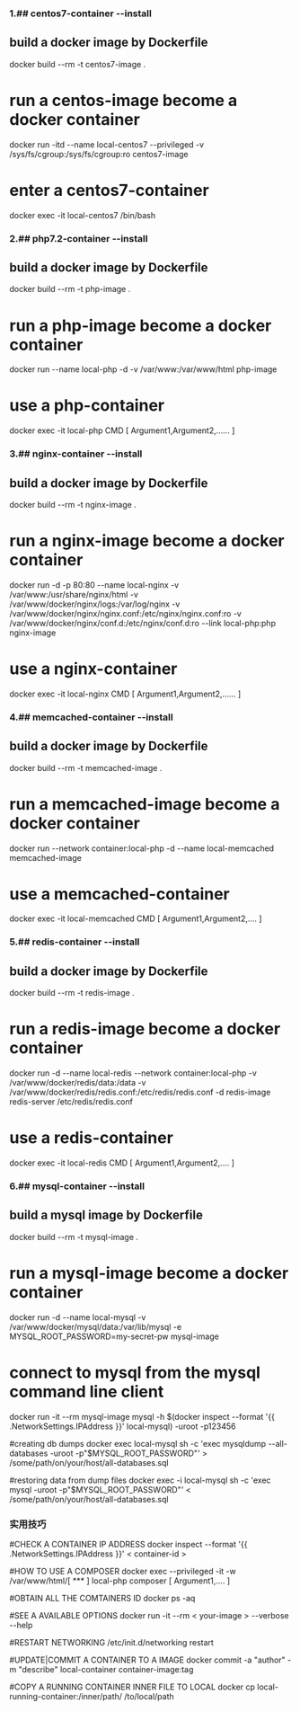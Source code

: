 ### 1.## centos7-container --install
## build a docker image by Dockerfile
docker build --rm -t centos7-image .

# run a centos-image become a docker container
docker run -itd --name local-centos7 --privileged -v /sys/fs/cgroup:/sys/fs/cgroup:ro centos7-image

# enter a centos7-container
docker exec -it local-centos7 /bin/bash


### 2.## php7.2-container --install
## build a docker image by Dockerfile
docker build --rm -t php-image .

# run a php-image become a docker container
docker run --name local-php -d -v /var/www:/var/www/html php-image

# use a php-container
docker exec -it local-php CMD [ Argument1,Argument2,...... ]

### 3.## nginx-container --install
## build a docker image by Dockerfile
docker build --rm -t nginx-image .

# run a nginx-image become a docker container
docker run -d -p 80:80 --name local-nginx -v /var/www:/usr/share/nginx/html -v /var/www/docker/nginx/logs:/var/log/nginx -v /var/www/docker/nginx/nginx.conf:/etc/nginx/nginx.conf:ro -v /var/www/docker/nginx/conf.d:/etc/nginx/conf.d:ro --link local-php:php nginx-image

# use a nginx-container
docker exec -it local-nginx CMD [ Argument1,Argument2,...... ]

### 4.## memcached-container --install
## build a docker image by Dockerfile
docker build --rm -t memcached-image .

# run a memcached-image become a docker container
docker run --network container:local-php -d --name local-memcached memcached-image

# use a memcached-container
docker exec -it local-memcached CMD [ Argument1,Argument2,.... ]

### 5.## redis-container --install
## build a docker image by Dockerfile
docker build --rm -t redis-image .

# run a redis-image become a docker container
docker run -d --name local-redis --network container:local-php -v /var/www/docker/redis/data:/data -v /var/www/docker/redis/redis.conf:/etc/redis/redis.conf -d redis-image redis-server /etc/redis/redis.conf

# use a redis-container
docker exec -it local-redis CMD [ Argument1,Argument2,.... ]

### 6.## mysql-container --install
## build a mysql image by Dockerfile
docker build --rm -t mysql-image .

# run a mysql-image become a docker container
docker run -d --name local-mysql -v /var/www/docker/mysql/data:/var/lib/mysql -e MYSQL_ROOT_PASSWORD=my-secret-pw mysql-image

# connect to mysql from the mysql command line client
docker run -it --rm mysql-image mysql -h $(docker inspect --format '{{ .NetworkSettings.IPAddress }}' local-mysql) -uroot -p123456

#creating db dumps
docker exec local-mysql sh -c 'exec mysqldump --all-databases -uroot -p"$MYSQL_ROOT_PASSWORD"' > /some/path/on/your/host/all-databases.sql

#restoring data from dump files
docker exec -i local-mysql sh -c 'exec mysql -uroot -p"$MYSQL_ROOT_PASSWORD"' < /some/path/on/your/host/all-databases.sql

### 实用技巧

#CHECK A CONTAINER IP ADDRESS
docker inspect --format '{{ .NetworkSettings.IPAddress }}' < container-id >

#HOW TO USE A COMPOSER
docker exec --privileged -it -w /var/www/html/[ *** ] local-php composer [ Argument1,.... ]

#OBTAIN ALL THE COMTAINERS ID
docker ps -aq

#SEE A AVAILABLE OPTIONS
docker run -it --rm < your-image > --verbose --help

#RESTART NETWORKING 
/etc/init.d/networking restart

#UPDATE|COMMIT A CONTAINER TO A IMAGE
docker commit -a "author" -m "describe" local-container container-image:tag

#COPY A RUNNING CONTAINER INNER FILE TO LOCAL
docker cp local-running-container:/inner/path/ /to/local/path

